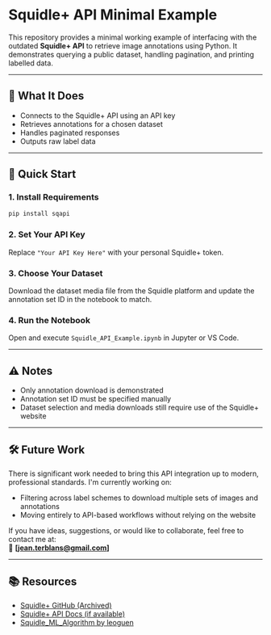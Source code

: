 # Squidle+ API Minimal Example

This repository provides a minimal working example of interfacing with the outdated **Squidle+ API** to retrieve image annotations using Python. It demonstrates querying a public dataset, handling pagination, and printing labelled data.

---

## 🔧 What It Does

- Connects to the Squidle+ API using an API key  
- Retrieves annotations for a chosen dataset  
- Handles paginated responses  
- Outputs raw label data

---

## 🚀 Quick Start

### 1. Install Requirements

```bash
pip install sqapi
```

### 2. Set Your API Key

Replace `"Your API Key Here"` with your personal Squidle+ token.

### 3. Choose Your Dataset

Download the dataset media file from the Squidle platform and update the annotation set ID in the notebook to match.

### 4. Run the Notebook

Open and execute `Squidle_API_Example.ipynb` in Jupyter or VS Code.

---

## ⚠️ Notes

- Only annotation download is demonstrated  
- Annotation set ID must be specified manually  
- Dataset selection and media downloads still require use of the Squidle+ website

---

## 🛠️ Future Work

There is significant work needed to bring this API integration up to modern, professional standards. I'm currently working on:

- Filtering across label schemes to download multiple sets of images and annotations
- Moving entirely to API-based workflows without relying on the website

If you have ideas, suggestions, or would like to collaborate, feel free to contact me at:  
📧 **[jean.terblans@gmail.com]**

---

## 📚 Resources

- [Squidle+ GitHub (Archived)](https://github.com/developmentseed/squidle)  
- [Squidle+ API Docs (if available)](https://squidle.org/api/docs/)  
- [Squidle_ML_Algorithm by leoguen](https://github.com/leoguen/Squidle_ML_Algorithm)
